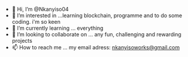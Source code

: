 - 👋 Hi, I’m @Nkanyiso04
- 👀 I’m interested in ...learning blockchain, programme and to do some coding. i'm so keen
- 🌱 I’m currently learning ... everything
- 💞️ I’m looking to collaborate on ... any fun, challenging and rewarding projects
- 📫 How to reach me ... my email adress: nkanyisoworks@gmail.com

<!---
Nkanyiso04/Nkanyiso04 is a ✨ special ✨ repository because its `README.md` (this file) appears on your GitHub profile.
You can click the Preview link to take a look at your changes.
--->
